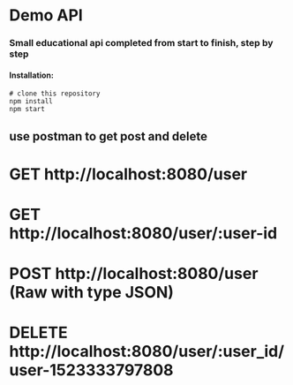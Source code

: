 # Demo API
### Small educational api completed from start to finish, step by step



#### Installation:

```shell
# clone this repository
npm install
npm start
```
## use postman to get post and delete

# GET http://localhost:8080/user
# GET http://localhost:8080/user/:user-id
# POST http://localhost:8080/user  (Raw with type JSON)
# DELETE http://localhost:8080/user/:user_id/user-1523333797808

# 

